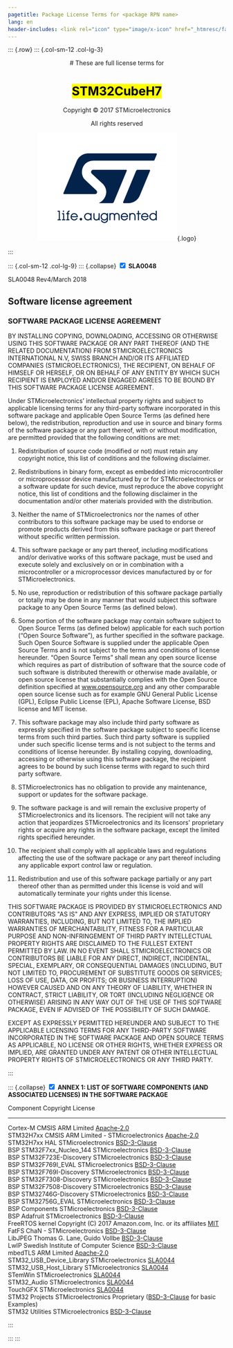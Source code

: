 ```yaml
---
pagetitle: Package License Terms for <package RPN name>
lang: en
header-includes: <link rel="icon" type="image/x-icon" href="_htmresc/favicon.png" />
---
```


::: {.row}
::: {.col-sm-12 .col-lg-3}

<center>
# These are full license terms for

# <mark>STM32CubeH7</mark>

Copyright &copy; 2017 STMicroelectronics

All rights reserved
    
[![ST logo](_htmresc/st_logo_2020.png)](https://www.st.com){.logo}
</center>
:::

::: {.col-sm-12 .col-lg-9}
::: {.collapse}
<input type="checkbox" id="collapse-section1" checked aria-hidden="true">
<label for="collapse-section1" aria-hidden="true">__SLA0048__</label>
<div>

SLA0048 Rev4/March 2018

## Software license agreement

### __SOFTWARE PACKAGE LICENSE AGREEMENT__

BY INSTALLING COPYING, DOWNLOADING, ACCESSING OR OTHERWISE USING THIS SOFTWARE PACKAGE OR ANY
PART THEREOF (AND THE RELATED DOCUMENTATION) FROM STMICROELECTRONICS INTERNATIONAL N.V, SWISS
BRANCH AND/OR ITS AFFILIATED COMPANIES (STMICROELECTRONICS), THE RECIPIENT, ON BEHALF OF HIMSELF
OR HERSELF, OR ON BEHALF OF ANY ENTITY BY WHICH SUCH RECIPIENT IS EMPLOYED AND/OR ENGAGED
AGREES TO BE BOUND BY THIS SOFTWARE PACKAGE LICENSE AGREEMENT.

Under STMicroelectronics’ intellectual property rights and subject to applicable licensing terms for any third-party software
incorporated in this software package and applicable Open Source Terms (as defined here below), the redistribution,
reproduction and use in source and binary forms of the software package or any part thereof, with or without modification, are
permitted provided that the following conditions are met:

1. Redistribution of source code (modified or not) must retain any copyright notice, this list of conditions and the following
disclaimer.

2. Redistributions in binary form, except as embedded into microcontroller or microprocessor device manufactured by or for
STMicroelectronics or a software update for such device, must reproduce the above copyright notice, this list of conditions
and the following disclaimer in the documentation and/or other materials provided with the distribution.

3. Neither the name of STMicroelectronics nor the names of other contributors to this software package may be used to
endorse or promote products derived from this software package or part thereof without specific written permission.

4. This software package or any part thereof, including modifications and/or derivative works of this software package, must
be used and execute solely and exclusively on or in combination with a microcontroller or a microprocessor devices
manufactured by or for STMicroelectronics.

5. No use, reproduction or redistribution of this software package partially or totally may be done in any manner that would
subject this software package to any Open Source Terms (as defined below).

6. Some portion of the software package may contain software subject to Open Source Terms (as defined below) applicable
for each such portion (“Open Source Software”), as further specified in the software package. Such Open Source Software
is supplied under the applicable Open Source Terms and is not subject to the terms and conditions of license hereunder.
“Open Source Terms” shall mean any open source license which requires as part of distribution of software that the source
code of such software is distributed therewith or otherwise made available, or open source license that substantially
complies with the Open Source definition specified at www.opensource.org and any other comparable open source license
such as for example GNU General Public License (GPL), Eclipse Public License (EPL), Apache Software License, BSD
license and MIT license.

7. This software package may also include third party software as expressly specified in the software package subject to
specific license terms from such third parties. Such third party software is supplied under such specific license terms and is
not subject to the terms and conditions of license hereunder. By installing copying, downloading, accessing or otherwise
using this software package, the recipient agrees to be bound by such license terms with regard to such third party
software.

8. STMicroelectronics has no obligation to provide any maintenance, support or updates for the software package.

9. The software package is and will remain the exclusive property of STMicroelectronics and its licensors. The recipient will
not take any action that jeopardizes STMicroelectronics and its licensors' proprietary rights or acquire any rights in the
software package, except the limited rights specified hereunder.

10. The recipient shall comply with all applicable laws and regulations affecting the use of the software package or any part
thereof including any applicable export control law or regulation.

11. Redistribution and use of this software package partially or any part thereof other than as permitted under this license is
void and will automatically terminate your rights under this license.

THIS SOFTWARE PACKAGE IS PROVIDED BY STMICROELECTRONICS AND CONTRIBUTORS "AS IS" AND ANY
EXPRESS, IMPLIED OR STATUTORY WARRANTIES, INCLUDING, BUT NOT LIMITED TO, THE IMPLIED WARRANTIES OF
MERCHANTABILITY, FITNESS FOR A PARTICULAR PURPOSE AND NON-INFRINGEMENT OF THIRD PARTY
INTELLECTUAL PROPERTY RIGHTS ARE DISCLAIMED TO THE FULLEST EXTENT PERMITTED BY LAW. IN NO EVENT
SHALL STMICROELECTRONICS OR CONTRIBUTORS BE LIABLE FOR ANY DIRECT, INDIRECT, INCIDENTAL, SPECIAL,
EXEMPLARY, OR CONSEQUENTIAL DAMAGES (INCLUDING, BUT NOT LIMITED TO, PROCUREMENT OF SUBSTITUTE
GOODS OR SERVICES; LOSS OF USE, DATA, OR PROFITS; OR BUSINESS INTERRUPTION) HOWEVER CAUSED AND
ON ANY THEORY OF LIABILITY, WHETHER IN CONTRACT, STRICT LIABILITY, OR TORT (INCLUDING NEGLIGENCE OR
OTHERWISE) ARISING IN ANY WAY OUT OF THE USE OF THIS SOFTWARE PACKAGE, EVEN IF ADVISED OF THE
POSSIBILITY OF SUCH DAMAGE.

EXCEPT AS EXPRESSLY PERMITTED HEREUNDER AND SUBJECT TO THE APPLICABLE LICENSING TERMS FOR ANY
THIRD-PARTY SOFTWARE INCORPORATED IN THE SOFTWARE PACKAGE AND OPEN SOURCE TERMS AS
APPLICABLE, NO LICENSE OR OTHER RIGHTS, WHETHER EXPRESS OR IMPLIED, ARE GRANTED UNDER ANY
PATENT OR OTHER INTELLECTUAL PROPERTY RIGHTS OF STMICROELECTRONICS OR ANY THIRD PARTY.

</div>
:::

::: {.collapse}
<input type="checkbox" id="collapse-section2" checked aria-hidden="true">
<label for="collapse-section2" aria-hidden="true">__ANNEX 1: LIST OF SOFTWARE COMPONENTS (AND ASSOCIATED LICENSES) IN THE SOFTWARE PACKAGE__</label>
<div>

Component                        Copyright                                             License                                                                                        
-------------------------------  ----------------------------------------------------  -----------------------------------------------------------------------------------------------
Cortex-M CMSIS                   ARM Limited                                           [Apache-2.0](https://opensource.org/licenses/Apache-2.0)                                       
STM32H7xx CMSIS                  ARM Limited - STMicroelectronics                      [Apache-2.0](https://opensource.org/licenses/Apache-2.0)                                       
STM32H7xx HAL                    STMicroelectronics                                    [BSD-3-Clause](https://opensource.org/licenses/BSD-3-Clause)                                   
BSP STM32F7xx_Nucleo_144         STMicroelectronics                                    [BSD-3-Clause](https://opensource.org/licenses/BSD-3-Clause)                                   
BSP STM32F723E-Discovery         STMicroelectronics                                    [BSD-3-Clause](https://opensource.org/licenses/BSD-3-Clause)                                   
BSP STM32F769I_EVAL              STMicroelectronics                                    [BSD-3-Clause](https://opensource.org/licenses/BSD-3-Clause)                                   
BSP STM32F769I-Discovery         STMicroelectronics                                    [BSD-3-Clause](https://opensource.org/licenses/BSD-3-Clause)                                   
BSP STM32F7308-Discovery         STMicroelectronics                                    [BSD-3-Clause](https://opensource.org/licenses/BSD-3-Clause)                                   
BSP STM32F7508-Discovery         STMicroelectronics                                    [BSD-3-Clause](https://opensource.org/licenses/BSD-3-Clause)                                   
BSP STM32746G-Discovery          STMicroelectronics                                    [BSD-3-Clause](https://opensource.org/licenses/BSD-3-Clause)                                   
BSP STM32756G_EVAL               STMicroelectronics                                    [BSD-3-Clause](https://opensource.org/licenses/BSD-3-Clause)                                   
BSP Components                   STMicroelectronics                                    [BSD-3-Clause](https://opensource.org/licenses/BSD-3-Clause)                                   
BSP Adafruit                     STMicroelectronics                                    [BSD-3-Clause](https://opensource.org/licenses/BSD-3-Clause)                                   
FreeRTOS kernel                  Copyright (C) 2017 Amazon.com, Inc. or its affiliates [MIT](https://opensource.org/licenses/MIT)                                                     
FatFS                            ChaN - STMicroelectronics                             [BSD-3-Clause](https://opensource.org/licenses/BSD-3-Clause)                                   
LibJPEG                          Thomas G. Lane, Guido Vollbe                          [BSD-3-Clause](https://opensource.org/licenses/BSD-3-Clause)                                   
LwIP                             Swedish Institute of Computer Science                 [BSD-3-Clause](https://opensource.org/licenses/BSD-3-Clause)                                   
mbedTLS                          ARM Limited                                           [Apache-2.0](https://opensource.org/licenses/Apache-2.0)                                       
STM32_USB_Device_Library         STMicroelectronics                                    [SLA0044](http://www.st.com/SLA0044)                                                           
STM32_USB_Host_Library           STMicroelectronics                                    [SLA0044](http://www.st.com/SLA0044)                                                           
STemWin                          STMicroelectronics                                    [SLA0044](http://www.st.com/SLA0044)                                                           
STM32_Audio                      STMicroelectronics                                    [SLA0044](http://www.st.com/SLA0044)                                                           
TouchGFX                         STMicroelectronics                                    [SLA0044](http://www.st.com/SLA0044)                                                           
STM32 Projects                   STMicroelectronics                                    Proprietary ([BSD-3-Clause](https://opensource.org/licenses/BSD-3-Clause) for basic Examples)  
STM32 Utilities                  STMicroelectronics                                    [BSD-3-Clause](https://opensource.org/licenses/BSD-3-Clause)                                   

</div>
:::

:::
:::